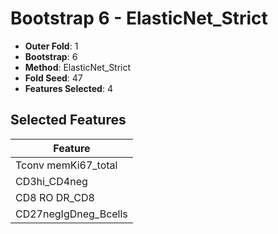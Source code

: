 # Bootstrap 6 - ElasticNet_Strict

- **Outer Fold**: 1
- **Bootstrap**: 6
- **Method**: ElasticNet_Strict
- **Fold Seed**: 47
- **Features Selected**: 4

## Selected Features

| Feature |
|---------|
| Tconv memKi67_total |
| CD3hi_CD4neg |
| CD8 RO DR_CD8 |
| CD27negIgDneg_Bcells |
